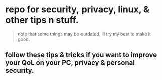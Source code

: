 <h1>repo for security, privacy, linux, & other tips n stuff.</h1>


> note that some things may be outdated, ill try my best to make it good.


<h2>follow these tips & tricks if you want to improve your QoL on your PC, privacy & personal security.</h2>
